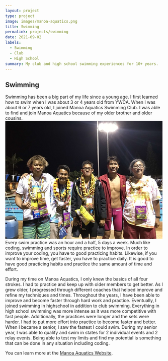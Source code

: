 ```yaml
---
layout: project
type: project
image: images/manoa-aquatics.png
title: Swimming
permalink: projects/swimming
date: 2021-09-02
labels:
  - Swimming
  - Club
  - High School
summary: My club and high school swimming experiences for 10+ years.
---
```


## Swimming

Swimming has been a big part of my life since a young age. I first learned how to swim when I was about 3 or 4 years old from YWCA. When I was about 6 or 7 years old, I joined Manoa Aquatics Swimming Club. I was able to find and join Manoa Aquatics because of my older brother and older cousins. <img class="ui medium right floated rounded image" src="/images/swimming.jpg"> Every swim practice was an hour and a half, 5 days a week. Much like coding, swimming and sports require practice to improve. In order to improve your coding, you have to good practicing habits. Likewise, if you want to improve time, get faster, you have to practice daily. It is good to have good practicing habits and practice the same amount of time and effort. 

During my time on Manoa Aquatics, I only knew the basics of all four strokes. I had to practice and keep up with older members to get better. As I grew older, I progressed through different coaches that helped improve and refine my techniques and times. Throughout the years, I have been able to improve and become faster through hard work and practice. Eventually, I joined swimming in highschool in addition to club swimming. Everything in high school swimming was more intense as it was more competitive with fast people. Additionally, the practices were longer and the sets were harder. I had to put more effort into practice to become faster and better. When I became a senior, I saw the fastest I could swim. During my senior year, I was able to qualify and swim in states for 2 individual events and 2 relay events. Being able to test my limits and find my potential is something that can be done in any situation including coding.      

You can learn more at the [Manoa Aquatics Website](https://www.teamunify.com/Home.jsp?team=himanoa).




